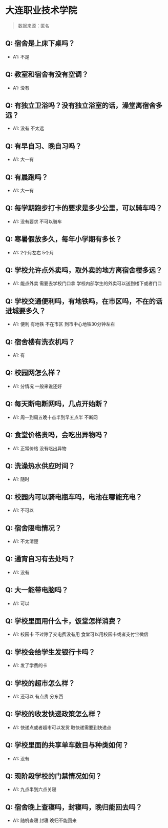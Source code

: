 # 大连职业技术学院

> 数据来源：匿名

## Q: 宿舍是上床下桌吗？

- A1: 不是

## Q: 教室和宿舍有没有空调？

- A1: 没有

## Q: 有独立卫浴吗？没有独立浴室的话，澡堂离宿舍多远？

- A1: 没有 不太远

## Q: 有早自习、晚自习吗？

- A1: 大一有

## Q: 有晨跑吗？

- A1: 大一有

## Q: 每学期跑步打卡的要求是多少公里，可以骑车吗？

- A1: 没有要求 不可以骑车

## Q: 寒暑假放多久，每年小学期有多长？

- A1: 2个月左右 5个月

## Q: 学校允许点外卖吗，取外卖的地方离宿舍楼多远？

- A1: 能点外卖 需要去学校门口拿 学校内部学生的外卖可以送到楼下或者门口

## Q: 学校交通便利吗，有地铁吗，在市区吗，不在的话进城要多久？

- A1: 便利 有地铁 不在市区 到市中心地铁30分钟左右

## Q: 宿舍楼有洗衣机吗？

- A1: 有

## Q: 校园网怎么样？

- A1: 分情况 一般来说还好

## Q: 每天断电断网吗，几点开始断？

- A1: 周一到周五晚十点半到早五点半 不断网

## Q: 食堂价格贵吗，会吃出异物吗？

- A1: 正常价格 没有吃出异物

## Q: 洗澡热水供应时间？

- A1: 随时

## Q: 校园内可以骑电瓶车吗，电池在哪能充电？

- A1: 不可以

## Q: 宿舍限电情况？

- A1: 不太清楚

## Q: 通宵自习有去处吗？

- A1: 没有

## Q: 大一能带电脑吗？

- A1: 可以

## Q: 学校里面用什么卡，饭堂怎样消费？

- A1: 校园卡 不过除了交电费没有用 食堂可以用校园卡或者支付宝微信

## Q: 学校会给学生发银行卡吗？

- A1: 发了学费的卡

## Q: 学校的超市怎么样？

- A1: 还可以 有点贵 分东西

## Q: 学校的收发快递政策怎么样？

- A1: 快递点或者超市可以发货 取快递需要到快递点

## Q: 学校里面的共享单车数目与种类如何？

- A1: 没有

## Q: 现阶段学校的门禁情况如何？

- A1: 九点半到六点关寝

## Q: 宿舍晚上查寝吗，封寝吗，晚归能回去吗？

- A1: 随机查寝 封寝 晚归不能回来

